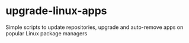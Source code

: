 # upgrade-linux-apps
Simple scripts to update repositories, upgrade and auto-remove apps on popular Linux package managers
